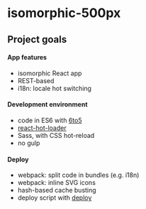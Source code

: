 # isomorphic-500px

## Project goals

#### App features

- isomorphic React app
- REST-based
- i18n: locale hot switching

#### Development environment

- code in ES6 with [6to5](http://6to5.org)
- [react-hot-loader](https://github.com/gaearon/react-hot-loader)
- Sass, with CSS hot-reload
- no gulp

#### Deploy

- webpack: split code in bundles (e.g. i18n)
- webpack: inline SVG icons 
- hash-based cache busting
- deploy script with [deploy](https://github.com/tj/deploy)
